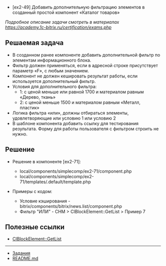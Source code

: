 * [ex2-49] Добавить дополнительную фильтрацию элементов в созданный простой компонент «Каталог товаров»

*Подробное описание задачи смотреть в материалах https://academy.1c-bitrix.ru/certification/exams.php*

## Решаемая задача 

* В созданном ранее компоненте добавить дополнительной фильтр по элементам информационного блока.
* Фильтр должен применяться, если в адресной строке присутствует параметр «F», с любым значением.
* Компонент не должен кешировать результат работы, если используется дополнительный фильтр.
* Условия для дополнительного фильтра:
    * 1: с ценой меньше или равной 1700 и материалом равным «Дерево, ткань»
    * 2: с ценой меньше 1500 и материалом равным «Металл, пластик»
* Логика фильтра «или», должны отбираться элементы, удовлетворяющие или условию 1 или условию 2
* В шаблоне компонента добавить ссылку для тестирования результата. Форму для работы пользователя с фильтром строить не нужно.

## Решение

* Решение в компоненте [ex2-71]:
    * local/components/simplecomp/ex2-71/component.php
    * local/components/simplecomp/ex2-71/templates/.default/template.php

* Примеры с кодом:
    * Условие кэширования - bitrix/components/bitrix/news.list/component.php
    * Фильтр "ИЛИ" - CHM > CIBlockElement::GetList > Пример 7

## Полезные ссылки

* [CIBlockElement::GetList](https://dev.1c-bitrix.ru/api_help/iblock/classes/ciblockelement/getlist.php)

____
* [Задания](tasks.md)
* [README.md](../../README.md)